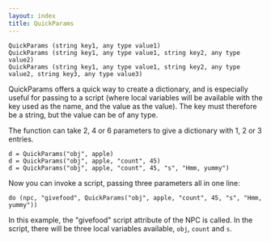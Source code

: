 ```yaml
---
layout: index
title: QuickParams
---
```


    QuickParams (string key1, any type value1)
    QuickParams (string key1, any type value1, string key2, any type value2)
    QuickParams (string key1, any type value1, string key2, any type value2, string key3, any type value3)

QuickParams offers a quick way to create a dictionary, and is especially useful for passing to a script (where local variables will be available with the key used as the name, and the value as the value). The key must therefore be a string, but the value can be of any type.

The function can take 2, 4 or 6 parameters to give a dictionary with 1, 2 or 3 entries.

```
d = QuickParams("obj", apple)
d = QuickParams("obj", apple, "count", 45)
d = QuickParams("obj", apple, "count", 45, "s", "Hmm, yummy")
```

Now you can invoke a script, passing three parameters all in one line:

```
do (npc, "givefood", QuickParams("obj", apple, "count", 45, "s", "Hmm, yummy"))
```

In this example, the "givefood" script attribute of the NPC is called. In the script, there will be three local variables available, `obj`, `count` and `s`.